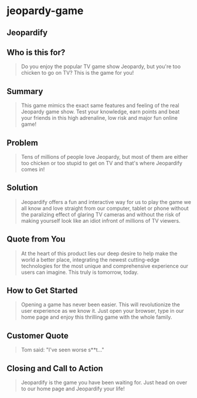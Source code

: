 # jeopardy-game
## Jeopardify ##

## Who is this for? ##
  > Do you enjoy the popular TV game show Jeopardy, but you're too chicken to go on TV? This is the game for you!

## Summary ##
  > This game mimics the exact same features and feeling of the real Jeopardy game show. Test your knowledge, earn points and beat your friends in this high adrenaline, low risk and major fun online game!

## Problem ##
  > Tens of millions of people love Jeopardy, but most of them are either too chicken or too stupid to get on TV and that's where Jeopardify comes in!

## Solution ##
  > Jeopardify offers a fun and interactive way for us to play the game we all know and love straight from our computer, tablet or phone without the paralizing effect of glaring TV cameras and without the risk of making yourself look like an idiot infront of millions of TV viewers.

## Quote from You ##
  > At the heart of this product lies our deep desire to help make the world a better place, integrating the newest cutting-edge technologies for the most unique and comprehensive experience our users can imagine. This truly is tomorrow, today.

## How to Get Started ##
  > Opening a game has never been easier. This will revolutionize the user experience as we know it. Just open your browser, type in our home page and enjoy this thrilling game with the whole family.

## Customer Quote ##
  > Tom said: "I've seen worse s**t..."

## Closing and Call to Action ##
  > Jeopardify is the game you have been waiting for. Just head on over to our home page and Jeopardify your life!
